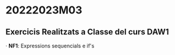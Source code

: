 # 20222023M03

## Exercicis Realitzats a Classe del curs DAW1

· **NF1**: Expressions sequencials e if's
